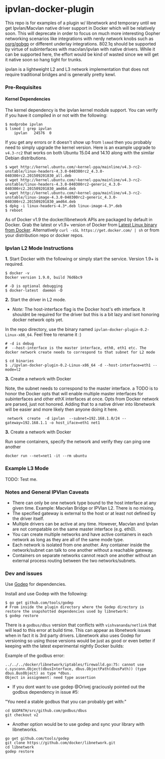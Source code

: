 ipvlan-docker-plugin
=================

This repo is for examples of a plugin w/ libnetwork and temporary until we get Ipvlan/Macvlan native driver support in Docker which will be
relatively soon. This will deprecate in order to focus on much more interesting Gopher networking scenarios like integrations with nerdy network
knobs such as [osrg/gobgp](https://github.com/osrg/gobgp/) or different underlay integrations. 802.1q should be supported by virtue of subinterfaces
with macvlan/ipvlan with native drivers. While it can be supported here, the effort would be kind of wasted since we will get it native soon so
hang tight for trunks.


ipvlan is a lightweight L2 and L3 network implementation that does not require traditional bridges and is generally pretty kewl.

### Pre-Requisites

#### Kernel Dependencies

The kernel dependency is the ipvlan kernel module support. You can verify if you have it compiled in or not with the following:

```
$ modprobe ipvlan
$ lsmod | grep ipvlan
    ipvlan   24576  0
```
If you get any errors or it doesn't show up from `lsmod` then you probably need to simply upgrade the kernel version. Here is an example upgrade to `v4.3-rc2` that works on both Ubuntu 15.04 and 14.10 along with the similar Debian distributions.

```
$ wget http://kernel.ubuntu.com/~kernel-ppa/mainline/v4.3-rc2-unstable/linux-headers-4.3.0-040300rc2_4.3.0-040300rc2.201509201830_all.deb
$ wget http://kernel.ubuntu.com/~kernel-ppa/mainline/v4.3-rc2-unstable/linux-headers-4.3.0-040300rc2-generic_4.3.0-040300rc2.201509201830_amd64.deb
$ wget http://kernel.ubuntu.com/~kernel-ppa/mainline/v4.3-rc2-unstable/linux-image-4.3.0-040300rc2-generic_4.3.0-040300rc2.201509201830_amd64.deb
$ dpkg -i linux-headers-4.3*.deb linux-image-4.3*.deb
$ reboot
```

As of Docker v1.9 the docker/libnetwork APIs are packaged by default in Docker. Grab the latest or v1.9+ version of Docker from [Latest Linux
binary from Docker](http://docs.docker.com/engine/installation/binaries/). Alternatively `curl -sSL https://get.docker.com/ | sh` or from your
distribution repo or docker repos.

### Ipvlan L2 Mode Instructions

**1.** Start Docker with the following or simply start the service. Version 1.9+ is required.

```
$ docker -v
Docker version 1.9.0, build 76d6bc9

# -D is optional debugging
$ docker-latest  daemon -D
```


**2.**  Start the driver in L2 mode.

- *Note:* The host-interface flag is the Docker host's eth interface. It shouldnt be required for the driver but this is a bit lazy and isnt
honoring docker network opts yet.

In the repo directory, use the binary named `ipvlan-docker-plugin-0.2-Linux-x86_64`. Feel free to rename it :)
```
# -d is debug
#  --host-interface is the master interface, eth0, eth1 etc. The docker network create needs to correspond to that subnet for L2 mode

$ cd binaries
$ ./ipvlan-docker-plugin-0.2-Linux-x86_64 -d --host-interface=eth1 --mode=l2
```

**3.** Create a network with Docker

Note, the subnet needs to correspond to the master interface. a TODO is to honor the Docker opts that will enable multiple master interfaces for
subinterfaces and other ethX interfaces at once. Opts from Docker network are parsed, just not honored. Adding that to a native driver into
libnetwork will be easier and more likely then anyone doing it here.

```
 network  create  -d ipvlan  --subnet=192.168.1.0/24 --gateway=192.168.1.1 -o host_iface=eth1 net1
```

**3.** Create a network with Docker

 Run some containers, specify the network and verify they can ping one another

```
docker run --net=net1 -it --rm ubuntu
```

### Example L3 Mode

TODO: Test me.

### Notes and General IPVlan Caveats


- There can only be one network type bound to the host interface at any given time. Example: Macvlan Bridge or IPVlan L2. There is no mixing.
- The specified gateway is external to the host or at least not defined by the driver itself.
- Multiple drivers can be active at any time. However, Macvlan and Ipvlan are not compatable on the same master interface (e.g. eth0).
- You can create multiple networks and have active containers in each network as long as they are all of the same mode type.
- Each network is isolated from one another. Any container inside the network/subnet can talk to one another without a reachable gateway.
- Containers on separate networks cannot reach one another without an external process routing between the two networks/subnets.


### Dev and issues

Use [Godep](https://github.com/tools/godep) for dependencies.

Install and use Godep with the following:

```
$ go get github.com/tools/godep
# From inside the plugin directory where the Godep directory is restore the snapshotted dependencies used by libnetwork:
$ godep restore
```

 There is a `godbus/dbus` version that conflicts with `vishvananda/netlink` that will lead to this error at build time. This can appear as libnetwork issues when in fact it is 3rd party drivers. Libnetwork also uses Godep for versioning so using those versions would be just as good or even better if keeping with the latest experimental nightly Docker builds:

Example of the godbus error:

```
../../../docker/libnetwork/iptables/firewalld.go:75: cannot use c.sysconn.Object(dbusInterface, dbus.ObjectPath(dbusPath)) (type dbus.BusObject) as type *dbus.
Object in assignment: need type assertion
```

- If you dont want to use godep @Orivej graciously pointed out the godbus dependency in issue #5:

"You need a stable godbus that you can probably get with:"
```
cd $GOPATH/src/github.com/godbus/dbus
git checkout v2
```

 - Another option would be to use godep and sync your library with libnetworks.

```
go get github.com/tools/godep
git clone https://github.com/docker/libnetwork.git
cd libnetwork
godep restore
```
